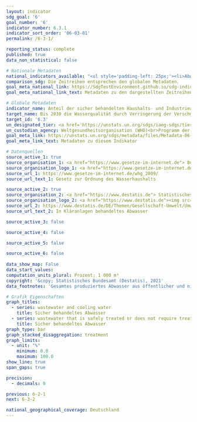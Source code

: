 ```yaml
---
layout: indicator    
sdg_goal: '6'    
goal_number: '6'    
indicator_number: 6.3.1    
indicator_sort_order: '06-03-01'    
permalink: /6-3-1/    

reporting_status: complete    
published: true    
data_non_statistical: false    

# Nationale Metadaten    
national_indicators_available: "<ul style='padding-left: 25px;'><li>Abwasser und Kühlwasser</li> <li> Abwasser, das sicher behandelt wird oder nicht behandlungsbedürftig ist</li></ul>"    
comparison_sdg: Die Zeitreihen entsprechen den globalen Metadaten.    
goal_meta_national_link: https://SdgTestEnvironment.github.io/sdg-indicators/public/MetaDe/6.3.1.pdf    
goal_meta_national_link_text: Metadaten zu den dargestellten Zeitreihen    

# Globale Metadaten    
indicator_name: Anteil der sicher behandelten Haushalts- und Industrieabwässer    
target_name: Bis 2030 die Wasserqualität durch Verringerung der Verschmutzung, Beendigung des Einbringens und Minimierung der Freisetzung gefährlicher Chemikalien und Stoffe, Halbierung des Anteils unbehandelten Abwassers und eine beträchtliche Steigerung der Wiederaufbereitung und gefahrlosen Wiederverwendung weltweit verbessern    
target_id: '6.3'    
un_designated_tier: <a href='https://unstats.un.org/sdgs/iaeg-sdgs/tier-classification/' title='Klicken Sie hier um weitere Informationen zur UN-Tier-Klassifikation zu erhalten.'  target='_blank'>Tier II</a>    
un_custodian_agency: Weltgesundheitsorganisation (WHO)<br>Programm der Vereinten Nationen für menschliche Siedlungen (UN-Habitat)<br>Statistische Division der Vereinten Nationen (UNSD)    
goal_meta_link: https://unstats.un.org/sdgs/metadata/files/Metadata-06-03-01.pdf    
goal_meta_link_text: Metadaten zu diesem Indikator        

# Datenquellen
source_active_1: true
source_organisation_1: <a href="https://www.gesetze-im-internet.de"> Bundesministerium der Justiz und für Verbraucherschutz (BMJV) und das Bundesamt für Justiz (BfJ) </a>
source_organisation_logo_1: <a href="https://www.gesetze-im-internet.de"><img src="https://g205sdgs.github.io/sdg-indicators/public/OrgImgDe/bmjv.png" alt="Logo bmjv" style="height:60px; width:148px"/></a>
source_url_1: https://www.gesetze-im-internet.de/whg_2009/
source_url_text_1: Gesetz zur Ordnung des Wasserhaushalts

source_active_2: true
source_organisation_2: <a href="https://www.destatis.de"> Statistisches Bundesamt (Destatis) </a>
source_organisation_logo_2: <a href="https://www.destatis.de"><img src="https://g205sdgs.github.io/sdg-indicators/public/OrgImgDe/destatis.png" alt="Logo destatis" style="height:60px; width:148px"/></a>
source_url_2: https://www.destatis.de/DE/Themen/Gesellschaft-Umwelt/Umwelt/Wasserwirtschaft/_inhalt.html#sprg238684
source_url_text_2: In Kläranlagen behandeltes Abwasser

source_active_3: false

source_active_4: false

source_active_5: false

source_active_6: false
    
data_show_map: False    
data_start_values:     
computation_units_plural: Prozent; 1 000 m³    
copyright: '&copy; Statistisches Bundesamt (Destatis), 2021'    
data_footnotes: 'Gesamtes produziertes Abwasser aus öffentlicher und nichtöffentlicher Entsorgung: Ohne Kühlwasser und ungenutztem Wasser. <br>•  Prozentangaben teilweise geschätzt.'    

# Grafik Eigenschaften    
graph_titles:
  - series: wastewater and cooling water
    title: Sicher behandeltes Abwasser
  - series: wastewater that is safely treated or does not require treatment
    title: Sicher behandeltes Abwasser    
graph_type: bar
graph_stacked_disaggregation: treatment    
graph_limits:
  - unit: "%"
    minimum: 0.0
    maximum: 100.0
show_line: true
span_gaps: true

precision:
  - decimals: 0    

previous: 6-2-1    
next: 6-3-2    

national_geographical_coverage: Deutschland    
---
```


<span></span>
